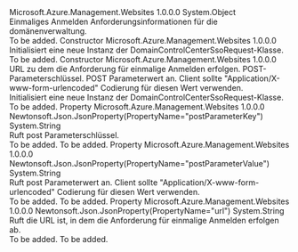 <Type Name="DomainControlCenterSsoRequest" FullName="Microsoft.Azure.Management.WebSites.Models.DomainControlCenterSsoRequest">
  <TypeSignature Language="C#" Value="public class DomainControlCenterSsoRequest" />
  <TypeSignature Language="ILAsm" Value=".class public auto ansi beforefieldinit DomainControlCenterSsoRequest extends System.Object" />
  <TypeSignature Language="DocId" Value="T:Microsoft.Azure.Management.WebSites.Models.DomainControlCenterSsoRequest" />
  <TypeSignature Language="VB.NET" Value="Public Class DomainControlCenterSsoRequest" />
  <TypeSignature Language="F#" Value="type DomainControlCenterSsoRequest = class" />
  <AssemblyInfo>
    <AssemblyName>Microsoft.Azure.Management.Websites</AssemblyName>
    <AssemblyVersion>1.0.0.0</AssemblyVersion>
  </AssemblyInfo>
  <Base>
    <BaseTypeName>System.Object</BaseTypeName>
  </Base>
  <Interfaces />
  <Docs>
    <summary>
            Einmaliges Anmelden Anforderungsinformationen für die domänenverwaltung.
            </summary>
    <remarks>To be added.</remarks>
  </Docs>
  <Members>
    <Member MemberName=".ctor">
      <MemberSignature Language="C#" Value="public DomainControlCenterSsoRequest ();" />
      <MemberSignature Language="ILAsm" Value=".method public hidebysig specialname rtspecialname instance void .ctor() cil managed" />
      <MemberSignature Language="DocId" Value="M:Microsoft.Azure.Management.WebSites.Models.DomainControlCenterSsoRequest.#ctor" />
      <MemberSignature Language="VB.NET" Value="Public Sub New ()" />
      <MemberType>Constructor</MemberType>
      <AssemblyInfo>
        <AssemblyName>Microsoft.Azure.Management.Websites</AssemblyName>
        <AssemblyVersion>1.0.0.0</AssemblyVersion>
      </AssemblyInfo>
      <Parameters />
      <Docs>
        <summary>
            Initialisiert eine neue Instanz der DomainControlCenterSsoRequest-Klasse.
            </summary>
        <remarks>To be added.</remarks>
      </Docs>
    </Member>
    <Member MemberName=".ctor">
      <MemberSignature Language="C#" Value="public DomainControlCenterSsoRequest (string url = null, string postParameterKey = null, string postParameterValue = null);" />
      <MemberSignature Language="ILAsm" Value=".method public hidebysig specialname rtspecialname instance void .ctor(string url, string postParameterKey, string postParameterValue) cil managed" />
      <MemberSignature Language="DocId" Value="M:Microsoft.Azure.Management.WebSites.Models.DomainControlCenterSsoRequest.#ctor(System.String,System.String,System.String)" />
      <MemberSignature Language="VB.NET" Value="Public Sub New (Optional url As String = null, Optional postParameterKey As String = null, Optional postParameterValue As String = null)" />
      <MemberSignature Language="F#" Value="new Microsoft.Azure.Management.WebSites.Models.DomainControlCenterSsoRequest : string * string * string -&gt; Microsoft.Azure.Management.WebSites.Models.DomainControlCenterSsoRequest" Usage="new Microsoft.Azure.Management.WebSites.Models.DomainControlCenterSsoRequest (url, postParameterKey, postParameterValue)" />
      <MemberType>Constructor</MemberType>
      <AssemblyInfo>
        <AssemblyName>Microsoft.Azure.Management.Websites</AssemblyName>
        <AssemblyVersion>1.0.0.0</AssemblyVersion>
      </AssemblyInfo>
      <Parameters>
        <Parameter Name="url" Type="System.String" />
        <Parameter Name="postParameterKey" Type="System.String" />
        <Parameter Name="postParameterValue" Type="System.String" />
      </Parameters>
      <Docs>
        <param name="url">URL zu dem die Anforderung für einmalige Anmelden erfolgen.</param>
        <param name="postParameterKey">POST-Parameterschlüssel.</param>
        <param name="postParameterValue">POST Parameterwert an. Client sollte "Application/X-www-form-urlencoded" Codierung für diesen Wert verwenden.</param>
        <summary>
            Initialisiert eine neue Instanz der DomainControlCenterSsoRequest-Klasse.
            </summary>
        <remarks>To be added.</remarks>
      </Docs>
    </Member>
    <Member MemberName="PostParameterKey">
      <MemberSignature Language="C#" Value="public string PostParameterKey { get; }" />
      <MemberSignature Language="ILAsm" Value=".property instance string PostParameterKey" />
      <MemberSignature Language="DocId" Value="P:Microsoft.Azure.Management.WebSites.Models.DomainControlCenterSsoRequest.PostParameterKey" />
      <MemberSignature Language="VB.NET" Value="Public ReadOnly Property PostParameterKey As String" />
      <MemberSignature Language="F#" Value="member this.PostParameterKey : string" Usage="Microsoft.Azure.Management.WebSites.Models.DomainControlCenterSsoRequest.PostParameterKey" />
      <MemberType>Property</MemberType>
      <AssemblyInfo>
        <AssemblyName>Microsoft.Azure.Management.Websites</AssemblyName>
        <AssemblyVersion>1.0.0.0</AssemblyVersion>
      </AssemblyInfo>
      <Attributes>
        <Attribute>
          <AttributeName>Newtonsoft.Json.JsonProperty(PropertyName="postParameterKey")</AttributeName>
        </Attribute>
      </Attributes>
      <ReturnValue>
        <ReturnType>System.String</ReturnType>
      </ReturnValue>
      <Docs>
        <summary>
            Ruft post Parameterschlüssel.
            </summary>
        <value>To be added.</value>
        <remarks>To be added.</remarks>
      </Docs>
    </Member>
    <Member MemberName="PostParameterValue">
      <MemberSignature Language="C#" Value="public string PostParameterValue { get; }" />
      <MemberSignature Language="ILAsm" Value=".property instance string PostParameterValue" />
      <MemberSignature Language="DocId" Value="P:Microsoft.Azure.Management.WebSites.Models.DomainControlCenterSsoRequest.PostParameterValue" />
      <MemberSignature Language="VB.NET" Value="Public ReadOnly Property PostParameterValue As String" />
      <MemberSignature Language="F#" Value="member this.PostParameterValue : string" Usage="Microsoft.Azure.Management.WebSites.Models.DomainControlCenterSsoRequest.PostParameterValue" />
      <MemberType>Property</MemberType>
      <AssemblyInfo>
        <AssemblyName>Microsoft.Azure.Management.Websites</AssemblyName>
        <AssemblyVersion>1.0.0.0</AssemblyVersion>
      </AssemblyInfo>
      <Attributes>
        <Attribute>
          <AttributeName>Newtonsoft.Json.JsonProperty(PropertyName="postParameterValue")</AttributeName>
        </Attribute>
      </Attributes>
      <ReturnValue>
        <ReturnType>System.String</ReturnType>
      </ReturnValue>
      <Docs>
        <summary>
            Ruft post Parameterwert an. Client sollte "Application/X-www-form-urlencoded" Codierung für diesen Wert verwenden.
            </summary>
        <value>To be added.</value>
        <remarks>To be added.</remarks>
      </Docs>
    </Member>
    <Member MemberName="Url">
      <MemberSignature Language="C#" Value="public string Url { get; }" />
      <MemberSignature Language="ILAsm" Value=".property instance string Url" />
      <MemberSignature Language="DocId" Value="P:Microsoft.Azure.Management.WebSites.Models.DomainControlCenterSsoRequest.Url" />
      <MemberSignature Language="VB.NET" Value="Public ReadOnly Property Url As String" />
      <MemberSignature Language="F#" Value="member this.Url : string" Usage="Microsoft.Azure.Management.WebSites.Models.DomainControlCenterSsoRequest.Url" />
      <MemberType>Property</MemberType>
      <AssemblyInfo>
        <AssemblyName>Microsoft.Azure.Management.Websites</AssemblyName>
        <AssemblyVersion>1.0.0.0</AssemblyVersion>
      </AssemblyInfo>
      <Attributes>
        <Attribute>
          <AttributeName>Newtonsoft.Json.JsonProperty(PropertyName="url")</AttributeName>
        </Attribute>
      </Attributes>
      <ReturnValue>
        <ReturnType>System.String</ReturnType>
      </ReturnValue>
      <Docs>
        <summary>
            Ruft die URL ist, in dem die Anforderung für einmalige Anmelden erfolgen ab.
            </summary>
        <value>To be added.</value>
        <remarks>To be added.</remarks>
      </Docs>
    </Member>
  </Members>
</Type>